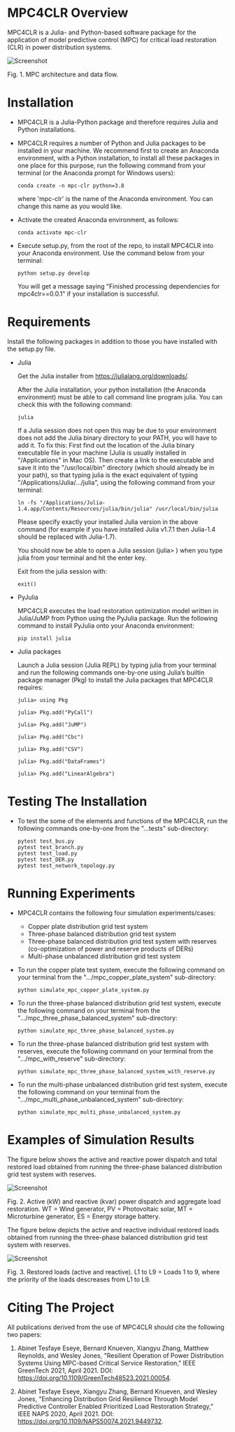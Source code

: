 # MPC4CLR Overview

MPC4CLR is a Julia- and Python-based software package for the application of model predictive control (MPC) for critical load restoration (CLR) in power distribution systems. 

![Screenshot](images/mpc_architecture.png)

Fig. 1. MPC architecture and data flow.

# Installation

- MPC4CLR is a Julia-Python package and therefore requires Julia and Python installations.

- MPC4CLR requires a number of Python and Julia packages to be installed in your machine. We recommend first to create an Anaconda environment, with a Python installation, to install all these packages in one place for this purpose, run the following command from your terminal (or the Anaconda prompt for Windows users):

    ```
    conda create -n mpc-clr python=3.8
    ```
    where 'mpc-clr' is the name of the Anaconda environment. You can change this name as you would like. 

- Activate the created Anaconda environment, as follows:

    ```
    conda activate mpc-clr
    ```

- Execute setup.py, from the root of the repo, to install MPC4CLR into your Anaconda environment. Use the command below from your terminal:

    ```
    python setup.py develop
    ```

    You will get a message saying "Finished processing dependencies for mpc4clr==0.0.1" if your installation is successful.

# Requirements

Install the following packages in addition to those you have installed with the setup.py file.

- Julia

    Get the Julia installer from https://julialang.org/downloads/. 

    After the Julia installation, your python installation (the Anaconda environment) must be able to call command line program julia. You can check this with the following command:

    ```
    julia
    ```

    If a Julia session does not open this may be due to your environment does not add the Julia binary directory to your PATH, you will have to add it. To fix this: First find out the location of the Julia binary executable file in your machine (Julia is usually installed in "/Applications" in Mac OS). Then create a link to the executable and save it into the "/usr/local/bin" directory (which should already be in your path), so that typing julia is the exact equivalent of typing "/Applications/Julia/.../julia", using the following command from your terminal:

    ```
    ln -fs "/Applications/Julia-1.4.app/Contents/Resources/julia/bin/julia" /usr/local/bin/julia
    ```

    Please specify exactly your installed Julia version in the above command (for example if you have installed Julia v1.7.1 then Julia-1.4 should be replaced with Julia-1.7). 

    You should now be able to open a Julia session (julia> ) when you type julia from your terminal and hit the enter key.

    Exit from the julia session with:

    ```
    exit()
    ```

- PyJulia

    MPC4CLR executes the load restoration optimization model written in Julia/JuMP from Python using the PyJulia package. Run the following command to install PyJulia onto your Anaconda environment:

    ```
    pip install julia
    ```

- Julia packages 

    Launch a Julia session (Julia REPL) by typing julia from your terminal and run the following commands one-by-one using Julia’s builtin package manager (Pkg) to install the Julia packages that MPC4CLR requires:

    ```
    julia> using Pkg

    julia> Pkg.add("PyCall")

    julia> Pkg.add("JuMP")

    julia> Pkg.add("Cbc")

    julia> Pkg.add("CSV")

    julia> Pkg.add("DataFrames")

    julia> Pkg.add("LinearAlgebra")
    ```

# Testing The Installation

- To test the some of the elements and functions of the MPC4CLR, run the following commands one-by-one from the "...tests" sub-directory:

    ```
    pytest test_bus.py
    pytest test_branch.py
    pytest test_load.py
    pytest test_DER.py
    pytest test_network_topology.py   
    ```

# Running Experiments

- MPC4CLR contains the following four simulation experiments/cases:

    - Copper plate distribution grid test system
    - Three-phase balanced distribution grid test system
    - Three-phase balanced distribution grid test system with reserves (co-optimization of power and reserve products of DERs)
    - Multi-phase unbalanced distribution grid test system
    
- To run the copper plate test system, execute the following command on your terminal from the ".../mpc_copper_plate_system" sub-directory:

    ```
    python simulate_mpc_copper_plate_system.py
    ```
- To run the three-phase balanced distribution grid test system, execute the following command on your terminal from the ".../mpc_three_phase_balanced_system" sub-directory:

    ```
    python simulate_mpc_three_phase_balanced_system.py
    ```

- To run the three-phase balanced distribution grid test system with reserves, execute the following command on your terminal from the ".../mpc_with_reserve" sub-directory:

    ```
    python simulate_mpc_three_phase_balanced_system_with_reserve.py
    ```

- To run the multi-phase unbalanced distribution grid test system, execute the following command on your terminal from the ".../mpc_multi_phase_unbalanced_system" sub-directory:

    ```
    python simulate_mpc_multi_phase_unbalanced_system.py
    ```

# Examples of Simulation Results

The figure below shows the active and reactive power dispatch and total restored load obtained from running the three-phase balanced distribution grid test system with reserves. 

![Screenshot](images/dispatch_and_restoration.png)

Fig. 2. Active (kW) and reactive (kvar) power dispatch and aggregate load restoration. WT = Wind generator, PV = Photovoltaic solar, MT = Microturbine generator, ES = Energy storage battery.

The figure below depicts the active and reactive individual restored loads obtained from running the three-phase balanced distribution grid test system with reserves.

![Screenshot](images/individual_restored_loads.png)

Fig. 3. Restored loads (active and reactive). L1 to L9 = Loads 1 to 9, where the priority of the loads descreases from L1 to L9.

# Citing The Project

All publications derived from the use of MPC4CLR should cite the following two papers:

1. Abinet Tesfaye Eseye, Bernard Knueven, Xiangyu Zhang, Matthew Reynolds, and Wesley Jones, "Resilient Operation of Power Distribution Systems Using MPC-based Critical Service Restoration," IEEE GreenTech 2021, April 2021. DOI: https://doi.org/10.1109/GreenTech48523.2021.00054.

2. Abinet Tesfaye Eseye, Xiangyu Zhang, Bernard Knueven, and Wesley Jones, "Enhancing Distribution Grid Resilience Through Model Predictive Controller Enabled Prioritized Load Restoration Strategy," IEEE NAPS 2020, April 2021. DOI: https://doi.org/10.1109/NAPS50074.2021.9449732.